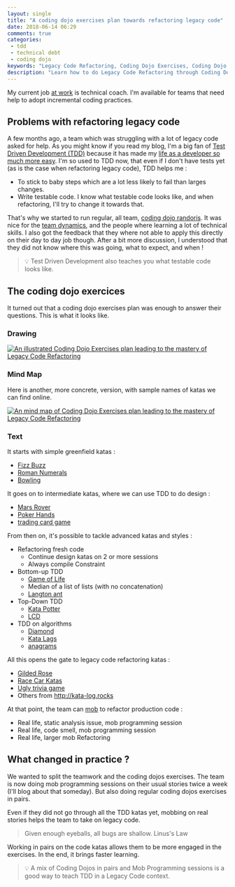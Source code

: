 ```yaml
---
layout: single
title: "A coding dojo exercises plan towards refactoring legacy code"
date: 2018-06-14 06:29
comments: true
categories:
 - tdd
 - technical debt
 - coding dojo
keywords: "Legacy Code Refactoring, Coding Dojo Exercises, Coding Dojo, Legacy Code, Refactoring, Code Kata, TDD, Test Driven Development"
description: "Learn how to do Legacy Code Refactoring through Coding Dojo Exercises. Refactoring Legacy Code is hard. Although very effective on new code, Test Driven Development can seem impossible to apply on Legacy Code. Going through this Coding Dojo Exercises plan should bring your skills up to the task."
---
```

My current job [at work](http://www.murex.com) is technical coach. I'm available for teams that need help to adopt incremental coding practices.

## Problems with refactoring legacy code

A few months ago, a team which was struggling with a lot of legacy code asked for help. As you might know if you read my blog, I'm a big fan of [Test Driven Development (TDD)](https://en.wikipedia.org/wiki/Test-driven_development) because it has made my [life as a developer so much more easy](http://philippe.bourgau.net/from-apprentice-to-master-how-to-learn-tdd-test-driven-development/). I'm so used to TDD now, that even if I don't have tests yet (as is the case when refactoring legacy code), TDD helps me :

*   To stick to baby steps which are a lot less likely to fail than larges changes.
*   Write testable code. I know what testable code looks like, and when refactoring, I'll try to change it towards that.

That's why we started to run regular, all team, [coding dojo randoris](http://philippe.bourgau.net/blog/categories/team-randori-series/). It was nice for the [team dynamics](http://philippe.bourgau.net/why-you-should-start-a-team-coding-dojo-randori-right-now/), and the people where learning a lot of technical skills. I also got the feedback that they where not able to apply this directly on their day to day job though. After a bit more discussion, I understood that they did not know where this was going, what to expect, and when !

> 💡 Test Driven Development also teaches you what testable code looks like.

## The coding dojo exercices

It turned out that a coding dojo exercises plan was enough to answer their questions. This is what it looks like.

### Drawing

[![An illustrated Coding Dojo Exercises plan leading to the mastery of Legacy Code Refactoring]({{site.url}}{{site.baseurl}}/imgs/2018-06-04-a-coding-dojo-exercises-plan-towards-refactoring-legacy-code/Coding-Dojo-Hulk-small.jpg)]({{site.url}}/imgs/2018-06-04-a-coding-dojo-exercises-plan-towards-refactoring-legacy-code/Coding-Dojo-Hulk.jpg)

### Mind Map

Here is another, more concrete, version, with sample names of katas we can find online.

[![An mind map of Coding Dojo Exercises plan leading to the mastery of Legacy Code Refactoring]({{site.url}}{{site.baseurl}}/imgs/2018-06-04-a-coding-dojo-exercises-plan-towards-refactoring-legacy-code/TDD_Kata_Plan-small.jpg)]({{site.url}}/imgs/2018-06-04-a-coding-dojo-exercises-plan-towards-refactoring-legacy-code/TDD_Kata_Plan.jpg)

### Text

It starts with simple greenfield katas :

* [Fizz Buzz](http://codingdojo.org/kata/FizzBuzz/)
* [Roman Numerals](http://codingdojo.org/kata/RomanNumerals/)
* [Bowling](http://codingdojo.org/kata/Bowling/)

It goes on to intermediate katas, where we can use TDD to do design :

* [Mars Rover](http://kata-log.rocks/mars-rover-kata)
* [Poker Hands](http://codingdojo.org/kata/PokerHands/)
* [trading card game](http://codingdojo.org/kata/TradingCardGame/)

From then on, it's possible to tackle advanced katas and styles :

* Refactoring fresh code
   * Continue design katas on 2 or more sessions
   * Always compile Constraint
* Bottom-up TDD
   * [Game of Life](http://codingdojo.org/kata/GameOfLife/)
   * Median of a list of lists (with no concatenation)
   * [Langton ant](http://codingdojo.org/kata/LangtonAnt/)
* Top-Down TDD
   * [Kata Potter](http://codingdojo.org/kata/Potter/)
   * [LCD](http://codingdojo.org/kata/NumberToLCD/)
* TDD on algorithms
   * [Diamond](http://codingdojo.org/kata/Diamond/)
   * [Kata Lags](http://codingdojo.org/kata/Lags/)
   * [anagrams](http://codingdojo.org/kata/Anagram/)

All this opens the gate to legacy code refactoring katas :

* [Gilded Rose](https://github.com/emilybache/GildedRose-Refactoring-Kata)
* [Race Car Katas](https://github.com/emilybache/Racing-Car-Katas)
* [Ugly trivia game](https://github.com/jbrains/trivia)
* Others from http://kata-log.rocks

At that point, the team can [mob](https://en.wikipedia.org/wiki/Mob_programming) to refactor production code :

* Real life, static analysis issue, mob programming session
* Real life, code smell, mob programming session
* Real life, larger mob Refactoring

## What changed in practice ?

We wanted to split the teamwork and the coding dojos exercises. The team is now doing mob programming sessions on their usual stories twice a week (I'll blog about that someday). But also doing regular coding dojos exercises in pairs.

Even if they did not go through all the TDD katas yet, mobbing on real stories helps the team to take on legacy code.

> Given enough eyeballs, all bugs are shallow. Linus's Law

Working in pairs on the code katas allows them to be more engaged in the exercises. In the end, it brings faster learning.

> 💡 A mix of Coding Dojos in pairs and Mob Programming sessions is a good way to teach TDD in a Legacy Code context.
